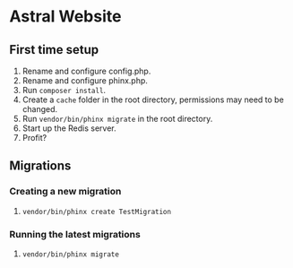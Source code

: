 # Astral Website

## First time setup
1. Rename and configure config.php.
2. Rename and configure phinx.php.
3. Run `composer install`.
4. Create a `cache` folder in the root directory, permissions may need to be changed.
5. Run `vendor/bin/phinx migrate` in the root directory.
6. Start up the Redis server.
7. Profit?

## Migrations

### Creating a new migration
1. `vendor/bin/phinx create TestMigration`

### Running the latest migrations
1. `vendor/bin/phinx migrate`